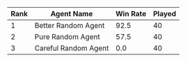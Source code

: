 | Rank | Agent Name | Win Rate | Played |
|------|------------|------|-------|
| 1 | Better Random Agent | 92.5 | 40 |
| 2 | Pure Random Agent | 57.5 | 40 |
| 3 | Careful Random Agent | 0.0 | 40 |